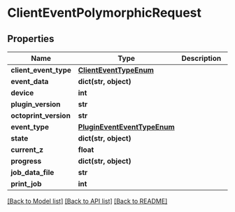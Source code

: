# ClientEventPolymorphicRequest

## Properties
Name | Type | Description | Notes
------------ | ------------- | ------------- | -------------
**client_event_type** | [**ClientEventTypeEnum**](ClientEventTypeEnum.md) |  | [optional] 
**event_data** | **dict(str, object)** |  | 
**device** | **int** |  | [optional] 
**plugin_version** | **str** |  | 
**octoprint_version** | **str** |  | 
**event_type** | [**PluginEventEventTypeEnum**](PluginEventEventTypeEnum.md) |  | 
**state** | **dict(str, object)** |  | [optional] 
**current_z** | **float** |  | [optional] 
**progress** | **dict(str, object)** |  | [optional] 
**job_data_file** | **str** |  | 
**print_job** | **int** |  | [optional] 

[[Back to Model list]](../README.md#documentation-for-models) [[Back to API list]](../README.md#documentation-for-api-endpoints) [[Back to README]](../README.md)


